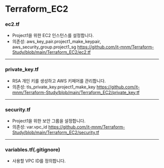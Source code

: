 # Terraform_EC2


### ec2.tf
- Project1을 위한 EC2 인스턴스를 설정합니다.  
- 의존성: aws_key_pair.project1_make_keypair, aws_security_group.project1_sg
https://github.com/it-mnm/Terraform-Study/blob/main/Terraform_EC2/ec2.tf
---------

### private_key.tf
- RSA 개인 키를 생성하고 AWS 키페어를 관리합니다.  
- 의존성: tls_private_key.project1_make_key
https://github.com/it-mnm/Terraform-Study/blob/main/Terraform_EC2/private_key.tf
--------


### security.tf
- Project1을 위한 보안 그룹을 설정합니다.  
- 의존성: var.vpc_id
https://github.com/it-mnm/Terraform-Study/blob/main/Terraform_EC2/security.tf
-----


### variables.tf(.gitignore)
- 사용할 VPC ID를 정의합니다.

